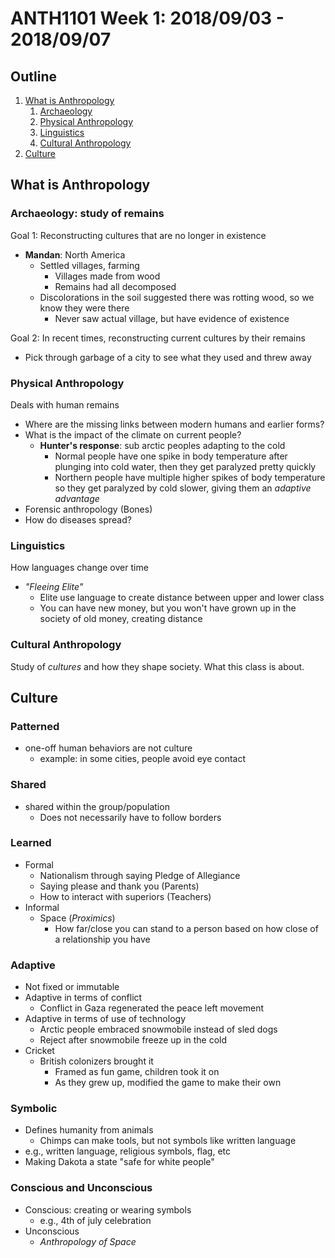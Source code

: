 # ANTH1101 Week 1: 2018/09/03 - 2018/09/07

## Outline

1. [What is Anthropology](#what-is-anthropology)
    1. [Archaeology](#archaeology-study-of-remains)
    2. [Physical Anthropology](#physical-anthropology)
    3. [Linguistics](#linguistics)
    4. [Cultural Anthropology](#cultural-anthropology)
2. [Culture](#culture)

## What is Anthropology

### Archaeology: study of remains

Goal 1: Reconstructing cultures that are no longer in existence

* **Mandan**: North America
  * Settled villages, farming
    * Villages made from wood
    * Remains had all decomposed
  * Discolorations in the soil suggested there was rotting wood, so we know they were there
    * Never saw actual village, but have evidence of existence

Goal 2: In recent times, reconstructing current cultures by their remains

* Pick through garbage of a city to see what they used and threw away

### Physical Anthropology

Deals with human remains

* Where are the missing links between modern humans and earlier forms?
* What is the impact of the climate on current people?
  * **Hunter's response**: sub arctic peoples adapting to the cold
    * Normal people have one spike in body temperature after plunging into cold water, then they get paralyzed pretty quickly
    * Northern people have multiple higher spikes of body temperature so they get paralyzed by cold slower, giving them an *adaptive advantage*
* Forensic anthropology (Bones)
* How do diseases spread?

### Linguistics

How languages change over time

* *"Fleeing Elite"*
  * Elite use language to create distance between upper and lower class
  * You can have new money, but you won't have grown up in the society of old money, creating distance

### Cultural Anthropology

Study of *cultures* and how they shape society. What this class is about.

## Culture

### Patterned

* one-off human behaviors are not culture
  * example: in some cities, people avoid eye contact

### Shared

* shared within the group/population
  * Does not necessarily have to follow borders

### Learned

* Formal
  * Nationalism through saying Pledge of Allegiance
  * Saying please and thank you (Parents)
  * How to interact with superiors (Teachers)
* Informal
  * Space (*Proximics*)
    * How far/close you can stand to a person based on how close of a relationship  you have

### Adaptive

* Not fixed or immutable
* Adaptive in terms of conflict
  * Conflict in Gaza regenerated the peace left movement
* Adaptive in terms of use of technology
  * Arctic people embraced snowmobile instead of sled dogs
  * Reject after snowmobile freeze up in the cold
* Cricket
  * British colonizers brought it
    * Framed as fun game, children took it on
    * As they grew up, modified the game to make their own

### Symbolic

* Defines humanity from animals
  * Chimps can make tools, but not symbols like written language
* e.g., written language, religious symbols, flag, etc
* Making Dakota a state "safe for white people"

### Conscious and Unconscious

* Conscious: creating or wearing symbols
  * e.g., 4th of july celebration
* Unconscious
  * *Anthropology of Space*